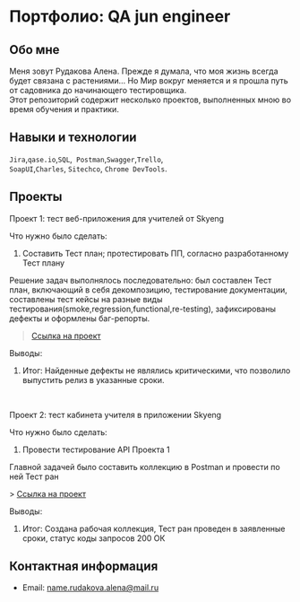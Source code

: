 # Портфолио: QA jun engineer 
## Обо мне 
Меня зовут Рудакова Алена. Прежде я думала, что моя жизнь всегда будет связана с растениями… Но Мир вокруг меняется и я прошла путь от садовника до начинающего тестировщика. <br>
Этот репозиторий содержит несколько проектов, выполненных мною во время обучения и практики.
<br>
## Навыки и технологии
``Jira``,``qase.io``,``SQL``,`` Postman``,``Swagger``,``Trello``, <br>
``SoapUI``,``Charles``, ``Sitechco``, ``Chrome DevTools``.
## Проекты
<p> Проект 1: тест веб-приложения для учителей от Skyeng</p>
<p>Что нужно было сделать:<p>
<ol>
  <li>Составить Тест план; протестировать ПП, согласно разработанному Тест плану</li>
</ol>
<p>Решение задач выполнялось последовательно: был составлен Тест план, включающий в себя декомпозицию, тестирование документации, составлены тест кейсы на разные виды тестирования(smoke,regression,functional,re-testing), зафиксированы дефекты и оформлены баг-репорты.<p>

> <a href="https://docs.google.com/document/d/1O1cwgzkf_gzfwNg0EZC1JgwcD44oCWI_skRKv7TwvPk/edit?usp=sharing">Ссылка на проект</a>
 
 <p>Выводы:<p>
<ol>
  
 <li>Итог: Найденные дефекты не являлись критическими, что позволило выпустить релиз в указанные сроки.</li>
</ol>
<br> 
<p> Проект 2: тест кабинета учителя в приложении Skyeng</p>
<p>Что нужно было сделать:<p>
<ol>
  <li>Провести тестирование API Проекта 1</li>
</ol>
<p>Главной задачей было составить коллекцию в Postman и провести по ней Тест ран<p>
>  <a href="https://docs.google.com/document/d/1SslnfIcE51Dlu03TX4RYUpwTwn4hAxf0LGRPOaittuU/edit?usp=sharing">Ссылка на проект</a>
  
 
 <p>Выводы:<p>
 <ol>
   
  <li>Итог: Создана рабочая коллекция, Тест ран проведен в заявленные сроки, статус коды запросов 200 ОК</li>
</ol>


## Контактная информация
- Email: name.rudakova.alena@mail.ru

